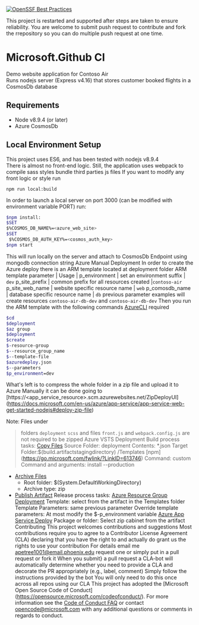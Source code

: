 [![OpenSSF Best Practices](https://bestpractices.coreinfrastructure.org/projects/7728/silver/badge)](https://bestpractices.coreinfrastructure.org/projects/7728)

This project is restarted
and supported
after steps are taken to ensure reliability.
You are welcome to submit push request to contribute 
and fork the rrepository so you can
do multiple push request at one time.
# Microsoft.Github CI 
Demo website application for Contoso Air  
Runs  nodejs server 
(Express v4.16)
that stores customer 
booked flights 
in a CosmosDb database
## Requirements
* Node v8.9.4 (or later)
* Azure CosmosDb
## Local Environment Setup
This project uses
ES6, and has been tested with nodejs v8.9.4  
There is almost 
no front-end logic. Still, the application uses 
webpack to compile 
sass styles 
bundle third parties 
js files
If you want to modify any front logic or style run

`npm run local:build`

In order to launch 
a local server on 
port 3000
(can be modified 
with environment
variable PORT)
run:
```bash 
$npm install:
$SET
$%COSMOS_DB_NAME%=<azure_web_site>
$SET
 $%COSMOS_DB_AUTH_KEY%=<cosmos_auth_key>
$npm start
```
This will run locally
on the server 
and attach to 
CosmosDb Endpoint 
using mongodb 
connection string
Azure Manual Deployment
In order to create the 
Azure deploy there is an 
ARM template located
at deployment folder
ARM template parameter 
| Usage | p_environment | set an environment suffix
| `dev`
p_site_prefix | common prefix for all resources created
|`contoso-air`
p_site_web_name | website specific resource name 
| `web`
p_comosdb_name | database specific resource name
| `db`
 previous parameter
 examples will create 
 resources
 `contoso-air-db-dev` 
 and 
 `contoso-air-db-dev`
Then you run the ARM
template with
the following commands
[AzureCLI](https://docs.microsoft.com/en-us/cli/azure/install-azure-cli?view=azure-cli-latest) required
```bash
$cd
$deployment
$az group
$deployment
$create
$-resource-group 
$--resource_group_name
$--template-file
$azuredeploy.json
$--parameters
$p_environment=dev
```
What's left is to 
compress the whole folder
in a zip file and upload
it to Azure
Manually it can be done 
going to [https://<app_service_resource>.scm.azurewebsites.net/ZipDeployUI]
(https://docs.microsoft.com/en-us/azure/app-service/app-service-web-get-started-nodejs#deploy-zip-file)
>
 Note: Files under
>folders
>`deployment`
>`scss`
>and files `front.js`
> and `webpack.config.js`
> are not required to
> be zipped
Azure VSTS Deployment
Build process tasks: [Copy Files](https://go.microsoft.com/fwlink/?LinkID=708389)
> Source Folder: deployment
  Contents: *.json
  Target Folder:$(build.artifactstagingdirectory)
>/Templates [npm]
>(https://go.microsoft.com/fwlink/?LinkID=613746)
Command: custom
Command and arguments: install --production
- [Archive Files](http://go.microsoft.com/fwlink/?LinkId=809083)
  - Root folder: $(System.DefaultWorkingDirectory)
  - Archive type: zip
- [Publish Artifact](https://go.microsoft.com/fwlink/?LinkID=708390)
Release process tasks:
[Azure Resource Group Deployment](https://aka.ms/argtaskreadme)
Template: select from the artifact in the Templates folder
Template Parameters: same previous parameter
Override template parameters: At most modify the
$-p_environment variable
[Azure App Service Deploy](https://aka.ms/azurermwebdeployreadme)
 Package or folder: Select
 zip cabinet
from the artifact
Contributing
This project welcomes contributions and
suggestions Most contributions require you to agree
to a Contributor License Agreement
(CLA) declaring that
you have the right to
and actually do
grant us the rights
to use your contribution
For details
email me <apetree1001@email.phoenix.edu>
request one or simply put in a pull request or fork it
When you submit}
a pull request
a CLA-bot will automatically determine whether you need to provide a CLA
and decorate the
PR appropriately
(e.g., label, comment)
Simply follow the instructions
provided by the bot
You will only need to do this once across all repos using our CLA
This project has adopted
the [Microsoft Open Source Code of Conduct]
(https://opensource.microsoft.com/codeofconduct/).
For more information see the [Code of Conduct FAQ](https://opensource.microsoft.com/codeofconduct/faq/)
 or contact [opencode@microsoft.com](mailto:opencode@microsoft.com) with any additional questions or comments in regards to conduct.
